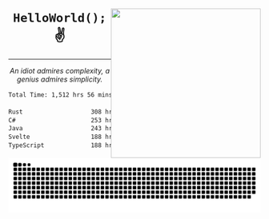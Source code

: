 <div text-align="center">
    <img src="https://i.imgur.com/h1q15Kt.gife" align="right" width="299" height="299">
    <h1 align="center"><code>HelloWorld();</code> ✌️</h1>
    <hr>
    <p align="center"><i>An idiot admires complexity, a genius admires simplicity.</i></p>
</div>

<!--START_SECTION:waka-->

```txt
Total Time: 1,512 hrs 56 mins

Rust                   308 hrs 22 mins ████▓░░░░░░░░░░░░░░░░░░░░   19.13 %
C#                     253 hrs 5 mins  ████░░░░░░░░░░░░░░░░░░░░░   15.70 %
Java                   243 hrs 54 mins ███▓░░░░░░░░░░░░░░░░░░░░░   15.13 %
Svelte                 188 hrs 10 mins ███░░░░░░░░░░░░░░░░░░░░░░   11.67 %
TypeScript             188 hrs 4 mins  ███░░░░░░░░░░░░░░░░░░░░░░   11.66 %
```

<!--END_SECTION:waka-->

<picture>
  <source media="(prefers-color-scheme: dark)" srcset="https://raw.githubusercontent.com/Somfic/Somfic/main/github-contribution-grid-snake-dark.svg">
  <source media="(prefers-color-scheme: light)" srcset="https://raw.githubusercontent.com/Somfic/Somfic/main/github-contribution-grid-snake.svg">
  <img alt="github contribution grid snake animation" src="https://raw.githubusercontent.com/Somfic/Somfic/main/github-contribution-grid-snake.svg">
</picture>
